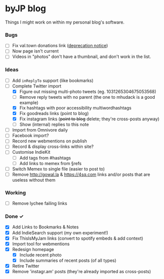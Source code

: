 # byJP blog

Things I might work on within my personal blog's software.

### Bugs

- [ ] Fix val.town donations link ([deprecation notice](https://docs.val.town/api/run/))
- [ ] Now page isn't current
- [ ] Videos in "photos" don't have a thumbnail, and don't work in the list.

### Ideas

- [ ] Add `inReplyTo` support (like bookmarks)
- [ ] Complete Twitter import  
  - [x] Figure out missing multi-photo tweets (eg. 1031265304675053568)  
  - [ ] Remove reply tweets with no parent (the one to mhudack is a good example)  
  - [x] Fix hashtags with poor accessibility multiwordhashtags  
  - [x] Fix goodreads links (point to blog)  
  - [x] Fix instagram links (~~point to blog~~ delete; they're cross-posts anyway)  
  - [ ] Show (internal) replies to this note
- [ ] Import from Omnivore daily  
- [ ] Facebook import?
- [ ] Record new webmentions on publish
- [ ] Record & display cross-links within site?
- [ ] Customise IndieKit
  - [ ] Add tags from #hashtags
  - [ ] Add links to memex from §refs
- [ ] Switch Memex to single file (easier to post to)
- [ ] Remove http://gowal.la & https://4sq.com links and/or posts that are useless without them

### Working

- [ ] Remove lychee failing links

### Done ✓

- [x] Add Links to Bookmarks & Notes  
- [x] Add IndieSearch support (my own experiment!)
- [x] Fix ThisIsMyJam links (convert to spotify embeds & add context)
- [x] Import tool for webmentions
- [x] Redesign homepage
  - [x] Include recent photo
  - [x] Include summaries of recent posts (of all types)
- [x] Retire Twitter
- [x] Remove 'instagr.am' posts (they're already imported as cross-posts)